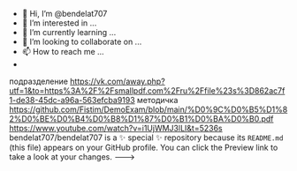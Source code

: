 - 👋 Hi, I’m @bendelat707
- 👀 I’m interested in ...
- 🌱 I’m currently learning ...
- 💞️ I’m looking to collaborate on ...
- 📫 How to reach me ...
- 
подразделение
https://vk.com/away.php?utf=1&to=https%3A%2F%2Fsmallpdf.com%2Fru%2Ffile%23s%3D862ac7f1-de38-45dc-a96a-563efcba9193
методичка
https://github.com/Fistim/DemoExam/blob/main/%D0%9C%D0%B5%D1%82%D0%BE%D0%B4%D0%B8%D1%87%D0%B1%D0%BA%D0%B0.pdf
https://www.youtube.com/watch?v=i1UjWMJ3lLI&t=5236s
bendelat707/bendelat707 is a ✨ special ✨ repository because its `README.md` (this file) appears on your GitHub profile.
You can click the Preview link to take a look at your changes.
--->
